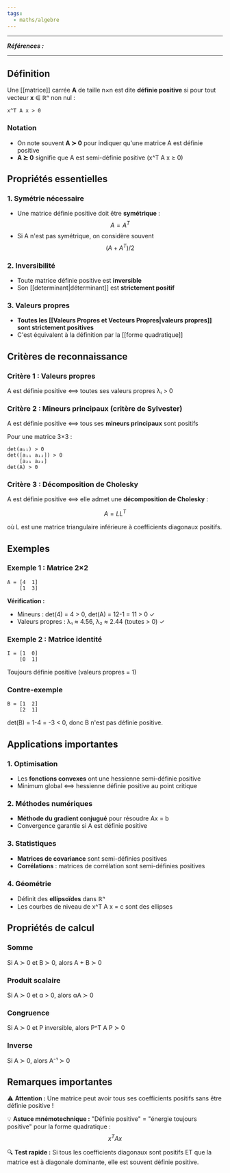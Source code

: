 ```yaml
---
tags:
  - maths/algebre
---
```



---
***Références :***

---

## Définition

Une [[matrice]] carrée **A** de taille n×n est dite **définie positive** si pour tout vecteur **x** ∈ ℝⁿ non nul :

```
x^T A x > 0
```

### Notation

- On note souvent **A ≻ 0** pour indiquer qu'une matrice A est définie positive
- **A ⪰ 0** signifie que A est semi-définie positive (x^T A x ≥ 0)

## Propriétés essentielles

### 1. Symétrie nécessaire

- Une matrice définie positive doit être **symétrique** : $$A = A^T$$
- Si A n'est pas symétrique, on considère souvent $$(A + A^T)/2$$

### 2. Inversibilité

- Toute matrice définie positive est **inversible**
- Son [[determinant|déterminant]] est **strictement positif**

### 3. Valeurs propres

- **Toutes les [[Valeurs Propres et Vecteurs Propres|valeurs propres]] sont strictement positives**
- C'est équivalent à la définition par la [[forme quadratique]]

## Critères de reconnaissance

### Critère 1 : Valeurs propres

A est définie positive ⟺ toutes ses valeurs propres λᵢ > 0

### Critère 2 : Mineurs principaux (critère de Sylvester)

A est définie positive ⟺ tous ses **mineurs principaux** sont positifs

Pour une matrice 3×3 :

```
det(a₁₁) > 0
det([a₁₁ a₁₂]) > 0
    [a₂₁ a₂₂]
det(A) > 0
```

### Critère 3 : Décomposition de Cholesky

A est définie positive ⟺ elle admet une **décomposition de Cholesky** :

$$A = L L^T$$

où L est une matrice triangulaire inférieure à coefficients diagonaux positifs.

## Exemples

### Exemple 1 : Matrice 2×2

```
A = [4  1]
    [1  3]
```

**Vérification :**

- Mineurs : det(4) = 4 > 0, det(A) = 12-1 = 11 > 0 ✓
- Valeurs propres : λ₁ ≈ 4.56, λ₂ ≈ 2.44 (toutes > 0) ✓

### Exemple 2 : Matrice identité

```
I = [1  0]
    [0  1]
```

Toujours définie positive (valeurs propres = 1)

### Contre-exemple

```
B = [1  2]
    [2  1]
```

det(B) = 1-4 = -3 < 0, donc B n'est pas définie positive.

## Applications importantes

### 1. Optimisation

- Les **fonctions convexes** ont une hessienne semi-définie positive
- Minimum global ⟺ hessienne définie positive au point critique

### 2. Méthodes numériques

- **Méthode du gradient conjugué** pour résoudre Ax = b
- Convergence garantie si A est définie positive

### 3. Statistiques

- **Matrices de covariance** sont semi-définies positives
- **Corrélations** : matrices de corrélation sont semi-définies positives

### 4. Géométrie

- Définit des **ellipsoïdes** dans ℝⁿ
- Les courbes de niveau de x^T A x = c sont des ellipses

## Propriétés de calcul

### Somme

Si A ≻ 0 et B ≻ 0, alors A + B ≻ 0

### Produit scalaire

Si A ≻ 0 et α > 0, alors αA ≻ 0

### Congruence

Si A ≻ 0 et P inversible, alors P^T A P ≻ 0

### Inverse

Si A ≻ 0, alors A⁻¹ ≻ 0

## Remarques importantes

⚠️ **Attention :** Une matrice peut avoir tous ses coefficients positifs sans être définie positive !

💡 **Astuce mnémotechnique :** "Définie positive" = "énergie toujours positive" pour la forme quadratique :$$x^T A x$$

🔍 **Test rapide :** Si tous les coefficients diagonaux sont positifs ET que la matrice est à diagonale dominante, elle est souvent définie positive.
